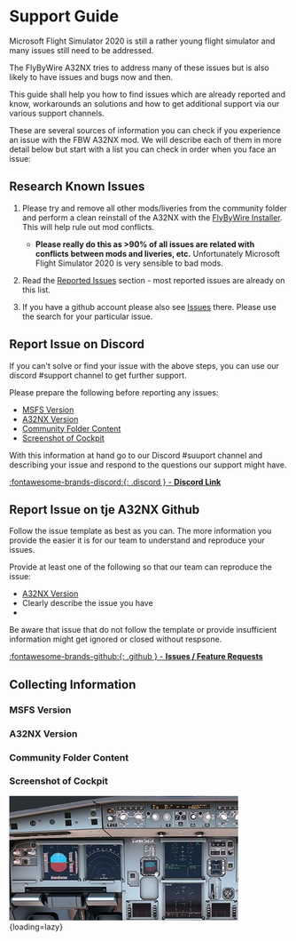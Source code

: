 # Support Guide

Microsoft Flight Simulator 2020 is still a rather young flight simulator and many issues still need to be addressed.

The FlyByWire A32NX tries to address many of these issues but is also likely to have issues and bugs now and then.

This guide shall help you how to find issues which are already reported and know, workarounds an solutions and how to get additional support via our various support channels.

These are several sources of information you can check if you experience an issue with the FBW A32NX mod. We will describe each of them in more detail below but start with a list you can check in order when you face an issue:

## Research Known Issues

1. Please try and remove all other mods/liveries from the community folder and perform a clean reinstall of the A32NX with the [FlyByWire Installer](https://api.flybywiresim.com/installer). This will help rule out mod conflicts.

    - **Please really do this as >90% of all issues are related with conflicts between mods and liveries, etc.** Unfortunately Microsoft Flight Simulator 2020 is very sensible to bad mods.

2. Read the [Reported Issues](support.md) section - most reported issues are already on this list.
3. If you have a github account please also see [Issues](https://github.com/flybywiresim/a32nx/issues) there. Please use the search for your particular issue.

## Report Issue on Discord

If you can't solve or find your issue with the above steps, you can use our discord #support channel to get further support.

Please prepare the following before reporting any issues:

- [MSFS Version](#msfs-version)
- [A32NX Version](#a32nx-version)
- [Community Folder Content](#community-folder-content)
- [Screenshot of Cockpit](#screenshot-of-cockpit)

With this information at hand go to our Discord #suuport channel and describing your issue and respond to the questions our support might have.

[:fontawesome-brands-discord:{: .discord } - **Discord Link**](https://discord.gg/flybywire)

## Report Issue on tje A32NX Github

Follow the issue template as best as you can. The more information you provide the easier it is for our team to understand and reproduce your issues.

Provide at least one of the following so that our team can reproduce the issue:

- [A32NX Version](#a32nx-version)
- Clearly describe the issue you have
-

Be aware that issue that do not follow the template or provide insufficient information might get ignored or closed without respsone.

[:fontawesome-brands-github:{: .github } - **Issues / Feature Requests**](https://github.com/flybywiresim/a32nx/issues)


## Collecting Information

### MSFS Version

### A32NX Version

### Community Folder Content

### Screenshot of Cockpit

![Cockpit screenshot for Support](../assets/support-guide/cockpit-screenshot.jpg "Cockpit screenshot for Support"){loading=lazy}





